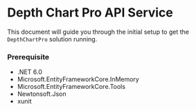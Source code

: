 # Depth Chart Pro API Service

This document will guide you through the initial setup to get the `DepthChartPro` solution running.

### Prerequisite
- .NET 6.0
- Microsoft.EntityFrameworkCore.InMemory
- Microsoft.EntityFrameworkCore.Tools
- Newtonsoft.Json
- xunit

